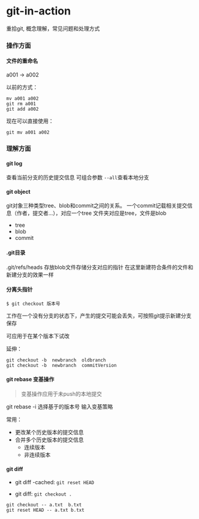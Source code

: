 # git-in-action
重拾git, 概念理解，常见问题和处理方式


### 操作方面
#### 文件的重命名
a001  -> a002

以前的方式：
```
mv a001 a002
git rm a001
git add a002
```

现在可以直接使用：
```
git mv a001 a002
```


### 理解方面
#### git log
查看当前分支的历史提交信息
可组合参数 `--all`查看本地分支

#### git object
git对象三种类型tree、blob和commit之间的关系。
一个commit记载相关提交信息（作者，提交者...），对应一个tree
文件夹对应是tree，文件是blob

+ tree
+ blob
+ commit




#### .git目录
.git/refs/heads
存放blob文件存储分支对应的指针
在这里新建符合条件的文件和新建分支的效果一样

#### 分离头指针

```
$ git checkout 版本号
```

工作在一个没有分支的状态下，产生的提交可能会丢失，可按照git提示新建分支保存

可应用于在某个版本下试改

延伸：
```
git checkout -b  newbranch  oldbranch
git checkout -b  newbranch  commitVersion
```

#### git rebase 变基操作

> 变基操作应用于未push的本地提交

git rebase -i 选择基于的版本号
输入变基策略

常用：

+ 更改某个历史版本的提交信息
+ 合并多个历史版本的提交信息
    - 连续版本
    - 非连续版本


 #### git diff
 
+ git diff -cached: `git reset HEAD`
 
+ git diff: `git checkout .` 

```
git checkout -- a.txt  b.txt
git reset HEAD -- a.txt b.txt
```


